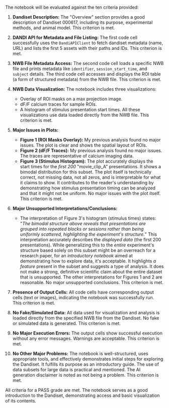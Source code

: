 The notebook will be evaluated against the ten criteria provided:

1.  **Dandiset Description:** The "Overview" section provides a good description of Dandiset 000617, including its purpose, experimental methods, and animal model. This criterion is met.

2.  **DANDI API for Metadata and File Listing:** The first code cell successfully uses the `DandiAPIClient` to fetch dandiset metadata (name, URL) and lists the first 5 assets with their paths and IDs. This criterion is met.

3.  **NWB File Metadata Access:** The second code cell loads a specific NWB file and prints metadata like `identifier`, `session_start_time`, and `subject` details. The third code cell accesses and displays the ROI table (a form of structured metadata) from the NWB file. This criterion is met.

4.  **NWB Data Visualization:** The notebook includes three visualizations:
    *   Overlay of ROI masks on a max projection image.
    *   dF/F calcium traces for sample ROIs.
    *   A histogram of stimulus presentation start times.
    All these visualizations use data loaded directly from the NWB file. This criterion is met.

5.  **Major Issues in Plots:**
    *   **Figure 1 (ROI Masks Overlay):** My previous analysis found no major issues. The plot is clear and shows the spatial layout of ROIs.
    *   **Figure 2 (dF/F Traces):** My previous analysis found no major issues. The traces are representative of calcium imaging data.
    *   **Figure 3 (Stimulus Histogram):** The plot accurately displays the start times for the *first 200* "movie_clip_A" presentations. It shows a bimodal distribution for this subset. The plot itself is technically correct, not missing data, not all zeros, and is interpretable for what it claims to show. It contributes to the reader's understanding by demonstrating how stimulus presentation timing can be analyzed and that it might not be uniform. No major issues with the plot itself. This criterion is met.

6.  **Major Unsupported Interpretations/Conclusions:**
    *   The interpretation of Figure 3's histogram (stimulus times) states: "_The bimodal structure above reveals that presentations are grouped into repeated blocks or sessions rather than being uniformly scattered, highlighting the experiment's structure._" This interpretation accurately describes the *displayed data* (the first 200 presentations). While generalizing this to the *entire* experiment's structure based solely on this subset might be an overreach for a research paper, for an *introductory notebook* aimed at demonstrating how to explore data, it's acceptable. It highlights *a feature* present in the subset and suggests a type of analysis. It does not make a strong, definitive scientific claim about the entire dataset that is unsupported. The other interpretations for Figures 1 and 2 are reasonable. No major unsupported conclusions. This criterion is met.

7.  **Presence of Output Cells:** All code cells have corresponding output cells (text or images), indicating the notebook was successfully run. This criterion is met.

8.  **No Fake/Simulated Data:** All data used for visualization and analysis is loaded directly from the specified NWB file from the Dandiset. No fake or simulated data is generated. This criterion is met.

9.  **No Major Execution Errors:** The output cells show successful execution without any error messages. Warnings are acceptable. This criterion is met.

10. **No Other Major Problems:** The notebook is well-structured, uses appropriate tools, and effectively demonstrates initial steps for exploring the Dandiset. It fulfills its purpose as an introductory guide. The use of data subsets for large data is practical and mentioned. The AI generation disclaimer is noted as not being a problem. This criterion is met.

All criteria for a PASS grade are met. The notebook serves as a good introduction to the Dandiset, demonstrating access and basic visualization of its contents.